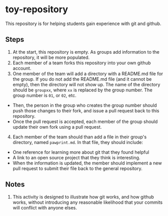 # toy-repository
This repository is for helping students gain experience with git and github.

## Steps
1. At the start, this repository is empty. As groups add information to the repository, it will be more populated. 
2. Each member of a team forks this repository into your own github account. 
3. One member of the team will add a directory with a README.md file for the group. If you do not add the README.md file (and it cannot be empty), then the directory will not show up. The name of the directory should be `groupxx`, where `xx` is replaced by the group number. The group number is `01`, or `02`, etc. 
  - Then, the person in the group who creates the group number should push those changes to their fork, and issue a pull request back to this repository. 
  - Once the pull request is accepted, each member of the group should update their own fork using a pull request. 
4. Each member of the team should than add a file in their group's directory, named `pawprint.md`. In that file, they should include: 
  - One reference for learning more about git that they found helpful
  - A link to an open source project that they think is interesting. 
  - When the information is updated, the member should implement a new pull request to submit their file back to the general repository. 

  
## Notes
1. This activity is designed to illustrate how git works, and how github works, without introducing any reasonable likelihood that your commits will conflict with anyone elses. 
